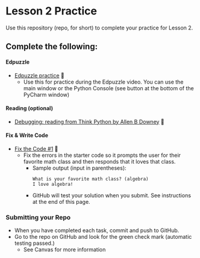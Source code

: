 # Lesson 2 Practice

Use this repository (repo, for short) to complete your practice for Lesson 2.

## Complete the following:
#### Edpuzzle
* [Edpuzzle practice](edpuzzle_practice.py) 🥉
  * Use this for practice during the Edpuzzle video. You can use the main window or the Python Console (see button at the bottom of the PyCharm window)

#### Reading (optional) 
* [Debugging: reading from Think Python by Allen B Downey](https://www.greenteapress.com/thinkpython/html/thinkpython021.html#:~:text=1%20Syntax%20errors%20are%20produced%20by%20Python%20when,messages%20but%20doesn%E2%80%99t%20do%20the%20right%20thing.%20) 🥇

#### Fix & Write Code  
* [Fix the Code #1](fix_code_1.py) 🥉
  * Fix the errors in the starter code so it prompts the user for their favorite math class and then responds that it loves that class. 
    * Sample output (input in parentheses): 
      ```
      What is your favorite math class? (algebra)
      I love algebra!
      ```
    * GitHub will test your solution when you submit. See instructions at the end of this page.
### Submitting your Repo
* When you have completed each task, commit and push to GitHub. 
* Go to the repo on GitHub and look for the green check mark (automatic testing passed.)
  * See Canvas for more information
  

